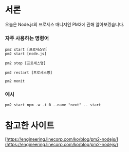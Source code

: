 # 서론

오늘은 Node.js의 프로세스 매니저인 PM2에 관해 알아보겠습니다. 

### 자주 사용하는 명령어

```shell
pm2 start [프로세스명]
pm2 start [node.js]
```

```shell
pm2 stop [프로세스명]
```

```shell
pm2 restart [프로세스명]
```

```shell
pm2 monit
```

### 예시 

```
pm2 start npm -w -i 0 --name "next" -- start
```

# 참고한 사이트

[https://engineering.linecorp.com/ko/blog/pm2-nodejs/](https://engineering.linecorp.com/ko/blog/pm2-nodejs/)

